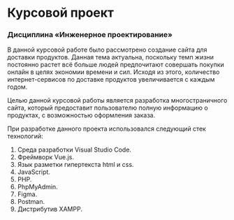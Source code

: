 # Курсовой проект
### Дисциплина «Инженерное проектирование»

В данной курсовой работе было рассмотрено создание сайта для доставки продуктов. Данная тема актуальна, поскольку темп жизни постоянно растет всё больше людей предпочитают совершать покупки онлайн в целях экономии времени и сил. Исходя из этого, количество интернет-сервисов по доставке продуктов увеличивается с каждым годом.

Целью данной курсовой работы является разработка многостраничного сайта, который предоставит пользователю полную информацию о продуктах, с возможностью оформления заказа.

При разработке данного проекта использовался следующий стек технологий:
1.	Среда разработки Visual Studio Code.
2.	Фреймворк Vue.js.
3.	Язык разметки гипертекста html и css.
4.	JavaScript.
5.	PHP.
6.	PhpMyAdmin.
7.	Figma.
8.	Postman.
9.	Дистрибутив XAMPP.

